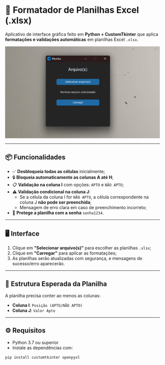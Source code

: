 # 🧾 Formatador de Planilhas Excel (.xlsx)

Aplicativo de interface gráfica feito em **Python + CustomTkinter** que aplica **formatações e validações automáticas** em planilhas Excel `.xlsx`.

![Interface do aplicativo](img/aplicativoFormatador.png) <!-- Substitua por um print real se desejar -->

---

## 📦 Funcionalidades

- ✅ **Desbloqueia todas as células** inicialmente;
- 🔒 **Bloqueia automaticamente as colunas A até H**;
- 📋 **Validação na coluna I** com opções: `APTO` e `NÃO APTO`;
- ⚠️ **Validação condicional na coluna J**:
  - Se a célula da coluna I for `NÃO APTO`, a célula correspondente na coluna J **não pode ser preenchida**;
  - Mensagem de erro clara em caso de preenchimento incorreto;
- 🔐 **Protege a planilha com a senha** `senha1234`.

---

## 🖥️ Interface

1. Clique em **"Selecionar arquivo(s)"** para escolher as planilhas `.xlsx`;
2. Clique em **"Carregar"** para aplicar as formatações;
3. As planilhas serão atualizadas com segurança, e mensagens de sucesso/erro aparecerão.

---

## 📁 Estrutura Esperada da Planilha

A planilha precisa conter ao menos as colunas:
- **Coluna I**: `Posição (APTO/NÃO APTO)`
- **Coluna J**: `Valor Apto`

---

## ⚙️ Requisitos

- Python 3.7 ou superior
- Instale as dependências com:

```bash
pip install customtkinter openpyxl
